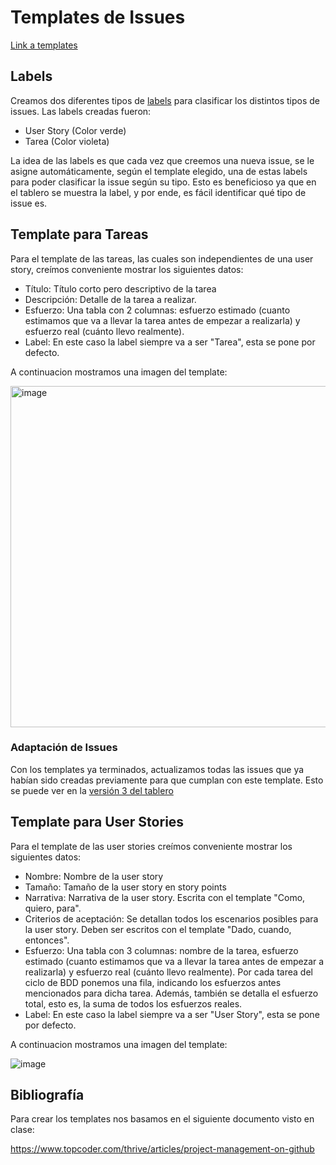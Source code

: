 # Templates de Issues

[Link a templates](https://github.com/fernandasecinaro/Diaz-RodriguezSotto-Secinaro/issues/templates/edit)

## Labels

Creamos dos diferentes tipos de [labels](https://github.com/fernandasecinaro/Diaz-RodriguezSotto-Secinaro/labels) para clasificar los distintos tipos de issues. Las labels creadas fueron:

- User Story (Color verde)
- Tarea (Color violeta)

La idea de las labels es que cada vez que creemos una nueva issue, se le asigne automáticamente, según el template elegido, una de estas labels para poder clasificar la issue según su tipo.
Esto es beneficioso ya que en el tablero se muestra la label, y por ende, es fácil identificar qué tipo de issue es.

## Template para Tareas

Para el template de las tareas, las cuales son independientes de una user story, creímos conveniente mostrar los siguientes datos:

- Título: Título corto pero descriptivo de la tarea
- Descripción: Detalle de la tarea a realizar.
- Esfuerzo: Una tabla con 2 columnas: esfuerzo estimado (cuanto estimamos que va a llevar la tarea antes de empezar a realizarla) y esfuerzo real (cuánto llevo realmente).
- Label: En este caso la label siempre va a ser "Tarea", esta se pone por defecto. 

A continuacion mostramos una imagen del template:

<img width="546" alt="image" src="https://user-images.githubusercontent.com/56087826/166612145-8a5ef494-4fad-4e5e-a0a1-b15fa0b48d4f.png">

### Adaptación de Issues

Con los templates ya terminados, actualizamos todas las issues que ya habían sido creadas previamente para que cumplan con este template. Esto se puede
ver en la [versión 3 del tablero](https://github.com/fernandasecinaro/Diaz-RodriguezSotto-Secinaro/blob/develop/Entregas/Entrega%201/Tablero/Tablero%20versión%203.md)

## Template para User Stories

Para el template de las user stories creímos conveniente mostrar los siguientes datos:

- Nombre: Nombre de la user story
- Tamaño: Tamaño de la user story en story points
- Narrativa: Narrativa de la user story. Escrita con el template "Como, quiero, para".
- Criterios de aceptación: Se detallan todos los escenarios posibles para la user story. Deben ser escritos con el template "Dado, cuando, entonces".
- Esfuerzo: Una tabla con 3 columnas: nombre de la tarea, esfuerzo estimado (cuanto estimamos que va a llevar la tarea antes de empezar a realizarla) y esfuerzo real (cuánto llevo realmente). Por cada tarea del ciclo de BDD ponemos una fila, indicando los esfuerzos antes mencionados para dicha tarea. Además,
también se detalla el esfuerzo total, esto es, la suma de todos los esfuerzos reales.
- Label: En este caso la label siempre va a ser "User Story", esta se pone por defecto. 

A continuacion mostramos una imagen del template:

![image](https://user-images.githubusercontent.com/56087826/167060980-9e26597e-cbec-42c3-9851-e9fc89906c89.png)

## Bibliografía

Para crear los templates nos basamos en el siguiente documento visto en clase: 

https://www.topcoder.com/thrive/articles/project-management-on-github
